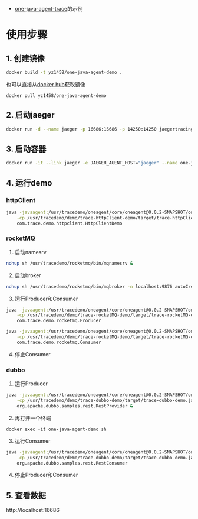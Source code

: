 + [one-java-agent-trace](https://github.com/MintKame/one-java-agent/tree/trace)的示例

# 使用步骤



## 1. 创建镜像 

```bash
docker build -t yz1458/one-java-agent-demo .
```

也可以直接从[docker hub](https://registry.hub.docker.com/repository/docker/yz1458/one-java-agent-demo)获取镜像

```
docker pull yz1458/one-java-agent-demo
```

## 2. 启动jaeger

```bash
docker run -d --name jaeger -p 16686:16686 -p 14250:14250 jaegertracing/all-in-one:1.16
```

## 3. 启动容器

```bash
docker run -it --link jaeger -e JAEGER_AGENT_HOST="jaeger" --name one-java-agent-demo yz1458/one-java-agent-demo
```

## 4. 运行demo


### httpClient

```bash
java -javaagent:/usr/tracedemo/oneagent/core/oneagent@0.0.2-SNAPSHOT/one-java-agent.jar \
	-cp /usr/tracedemo/demo/trace-httpClient-demo/target/trace-httpClient-demo.jar \
	com.trace.demo.httpclient.HttpClientDemo
```

### rocketMQ

1. 启动namesrv

```bash
nohup sh /usr/tracedemo/rocketmq/bin/mqnamesrv &
```

2. 启动broker

```bash
nohup sh /usr/tracedemo/rocketmq/bin/mqbroker -n localhost:9876 autoCreateTopicEnable=true &
```

3. 运行Producer和Consumer

```bash
java -javaagent:/usr/tracedemo/oneagent/core/oneagent@0.0.2-SNAPSHOT/one-java-agent.jar \
	-cp /usr/tracedemo/demo/trace-rocketMQ-demo/target/trace-rocketMQ-demo.jar \
	com.trace.demo.rocketmq.Producer
```

```bash
java -javaagent:/usr/tracedemo/oneagent/core/oneagent@0.0.2-SNAPSHOT/one-java-agent.jar \
	-cp /usr/tracedemo/demo/trace-rocketMQ-demo/target/trace-rocketMQ-demo.jar \
	com.trace.demo.rocketmq.Consumer
```

4. 停止Consumer

### dubbo

1. 运行Producer

```bash
java -javaagent:/usr/tracedemo/oneagent/core/oneagent@0.0.2-SNAPSHOT/one-java-agent.jar \
	-cp /usr/tracedemo/demo/trace-dubbo-demo/target/trace-dubbo-demo.jar \
	org.apache.dubbo.samples.rest.RestProvider &
```

2. 再打开一个终端

```
docker exec -it one-java-agent-demo sh
```

3. 运行Consumer

```bash
java -javaagent:/usr/tracedemo/oneagent/core/oneagent@0.0.2-SNAPSHOT/one-java-agent.jar \
	-cp /usr/tracedemo/demo/trace-dubbo-demo/target/trace-dubbo-demo.jar \
	org.apache.dubbo.samples.rest.RestConsumer
```

4. 停止Producer和Consumer

## 5. 查看数据

http://localhost:16686

